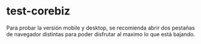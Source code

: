 # test-corebiz

Para probar la versión mobile y desktop, se recomienda abrir dos pestañas de navegador distintas para poder disfrutar al maximo lo que está bajando.

